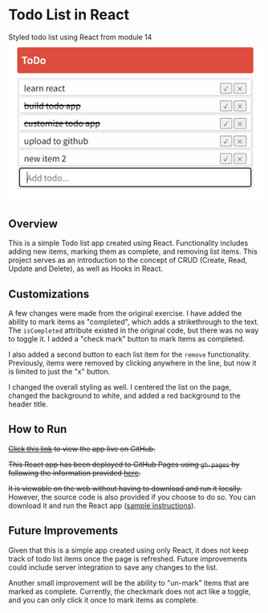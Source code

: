 # Todo List in React

Styled todo list using React from module 14
![screenshot](/screenshot.png)

## Overview

This is a simple Todo list app created using React. Functionality includes adding new items, marking them as complete, and removing list items. This project serves as an introduction to the concept of CRUD (Create, Read, Update and Delete), as well as Hooks in React.

## Customizations

A few changes were made from the original exercise. I have added the ability to mark items as "completed", which adds a strikethrough to the text. The `isCompleted` attribute existed in the original code, but there was no way to toggle it. I added a "check mark" button to mark items as completed.

I also added a second button to each list item for the `remove` functionality. Previously, items were removed by clicking anywhere in the line, but now it is limited to just the "x" button.

I changed the overall styling as well. I centered the list on the page, changed the background to white, and added a red background to the header title.

## How to Run

~~[Click this link](https://zikman23.github.io/todo-list-zik/) to view the app live on GitHub.~~

~~This React app has been deployed to GitHub Pages using `gh-pages` by following the information provided [here](https://github.com/gitname/react-gh-pages).~~

~~It is viewable on the web without having to download and run it locally.~~ However, the source code is also provided if you choose to do so. You can download it and run the React app ([sample instructions](https://medium.com/@vikasharry03/react-setup-on-local-computer-912f9a551af3)).

## Future Improvements

Given that this is a simple app created using only React, it does not keep track of todo list items once the page is refreshed. Future improvements could include server integration to save any changes to the list.

Another small improvement will be the ability to "un-mark" items that are marked as complete. Currently, the checkmark does not act like a toggle, and you can only click it once to mark items as complete.
